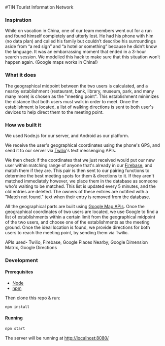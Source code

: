 #TIN
Tourist Information Network

### Inspiration

While on vacation in China, one of our team members went out for a run and found himself completely and utterly lost. He had his phone with him (no data plan) and called his family but couldn’t describe his surroundings aside from “a red sign” and “a hotel or something” because he didn’t know the language. It was an embarrassing moment that ended in a 3-hour search session. We modelled this hack to make sure that this situation won’t happen again. (Google maps works in China!)

### What it does

The geographical midpoint between the two users is calculated, and a nearby establishment (restaurant, bank, library, museum, park, and many many more) is chosen as the "meeting point". This establishment minimizes the distance that both users must walk in order to meet. Once the establishment is located, a list of walking directions is sent to both user's devices to help direct them to the meeting point. 

### How we built it

We used Node.js for our server, and Android as our platform. 

We receive the user's geographical coordinates using the phone's GPS, and send it to our server via [Twilio](https://www.twilio.com/)'s text messenging APIs. 

We then check if the coordinates that we just received would put our new user within matching range of anyone that's already in our [Firebase](https://www.firebase.com/), and match them if they are. This pair is then sent to our pairing functions to determine the best meeting spots for them & directions to it. If they aren't matched immediately however, we place them in the database as someone who's waiting to be matched. This list is updated every 5 minutes, and the old entries are deleted. The owners of these entries are notified with a "Match not found." text when their entry is removed from the database.

All the geographical parts are built using [Google Map APIs](https://developers.google.com/maps/). Once the geographical coordinates of two users are located, we use Google to find a list of establishments within a certain limit from the geographical midpoint of the two users, and choose one of the establishments as the meeting ground. Once the ideal location is found, we provide directions for both users to reach the meeting point, by sending them via Twilio. 

APIs used- Twilio, Firebase, Google Places Nearby, Google Dimension Matrix, Google Directions


### Development

#### Prerequisites

* [Node](http://nodejs.org/)
* [npm](https://www.npmjs.com/)

Then clone this repo & run:

```sh
npm install
```

#### Running

```sh
npm start
```

The server will be running at
[http://localhost:8080/](http://localhost:8080/
)
